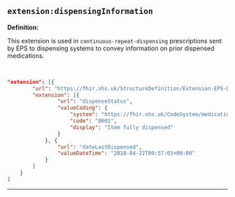 ## `extension:dispensingInformation`

<b>Definition:</b><br>

This extension is used in `continuous-repeat-dispensing` prescriptions sent by EPS to dispensing systems to convey information on prior dispensed medications.

<br>

```json
"extension": [{
        "url": "https://fhir.nhs.uk/StructureDefinition/Extension-EPS-DispensingInformation",
        "extension": [{
                "url": "dispenseStatus",
                "valueCoding": {
                    "system": "https://fhir.nhs.uk/CodeSystem/medicationdispense-type",
                    "code": "0001",
                    "display": "Item fully dispensed"
                }
            }, {
                "url": "dateLastDispensed",
                "valueDateTime": "2018-04-22T09:57:03+00:00"
            }
        ]
    }
]
```

---


